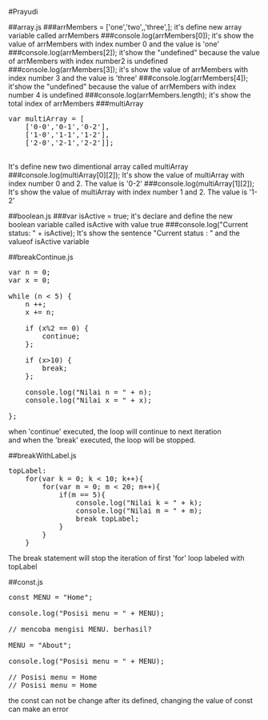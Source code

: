 #Prayudi

##array.js
###arrMembers = ['one','two',,'three',];
it's define new array variable called arrMembers
###console.log(arrMembers[0]);
it's show the value of arrMembers with index number 0 and the value is 'one'
###console.log(arrMembers[2]);
it'show the "undefined" because the value of arrMembers with index number2 is undefined
###console.log(arrMembers[3]);
it's show the value of arrMembers with index number 3 and the value is 'three'
###console.log(arrMembers[4]);
it'show the "undefined" because the value of arrMembers with index number 4 is undefined
###console.log(arrMembers.length);
it's show the total index of arrMembers
###multiArray
<pre>var multiArray = [
	['0-0','0-1','0-2'],
	['1-0','1-1','1-2'],
	['2-0','2-1','2-2']];</pre>
<br> It's define new two dimentional array called multiArray <br>
###console.log(multiArray[0][2]);
It's show the value of multiArray with index number 0 and 2. The value is '0-2'
###console.log(multiArray[1][2]);
It's show the value of multiArray with index number 1 and 2. The value is '1-2'

##boolean.js
###var isActive = true;
it's declare and define the new boolean variable called isActive with value true
###console.log("Current status: " + isActive);
It's show the sentence "Current status : " and the valueof isActive variable

##breakContinue.js
<pre>
var n = 0;
var x = 0;

while (n < 5) {
	n ++;
	x += n;

	if (x%2 == 0) {
		continue;
	};

	if (x>10) {
		break;
	};

	console.log("Nilai n = " + n);
	console.log("Nilai x = " + x);

};
</pre>
when 'continue' executed, the loop will continue to next iteration <br>
and when the 'break' executed, the loop will be stopped.<br>

##breakWithLabel.js
<pre>
topLabel:
	for(var k = 0; k < 10; k++){
		for(var m = 0; m < 20; m++){
			if(m == 5){
				console.log("Nilai k = " + k);
				console.log("Nilai m = " + m);
				break topLabel;
			}
		}
	}
</pre>
The break statement will stop the iteration of first 'for' loop labeled with topLabel

##const.js
<pre>
const MENU = "Home";

console.log("Posisi menu = " + MENU);

// mencoba mengisi MENU. berhasil?

MENU = "About";

console.log("Posisi menu = " + MENU);

// Posisi menu = Home
// Posisi menu = Home
</pre>
the const can not be change after its defined, changing the value of const can make an error
